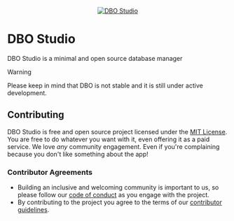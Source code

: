 <p align="center">
    <a href="https://github.com/dbo-studio/dbo">
        <img src="https://github.com/dbo-studio/dbo/blob/master/docs/img/dbo_studio.jpg" alt="DBO Studio" />
    </a>
</p>

# DBO Studio

DBO Studio is a minimal and open source database manager

> [!WARNING]
> Please keep in mind that DBO is not stable and it is still under active development.

## Contributing

DBO Studio is free and open source project licensed under the [MIT License](LICENSE.md).
You are free to do whatever you want with it, even offering it as a paid service.
We love _any_ community engagement. Even if you're complaining because you don't like something about the app!

### Contributor Agreements

- Building an inclusive and welcoming community is important to us, so please follow our [code of conduct](code_of_conduct.md) as you engage with the project.
- By contributing to the project you agree to the terms of our [contributor guidelines](CONTRIBUTING.md).
